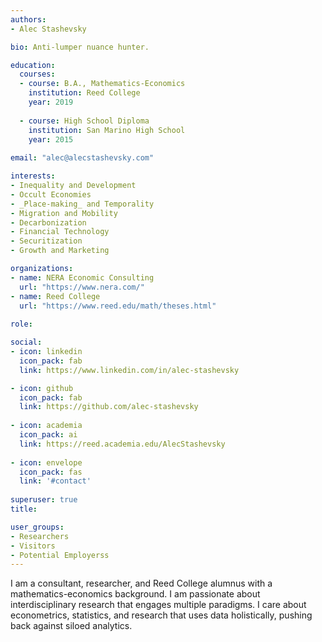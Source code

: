 ```yaml
---
authors:
- Alec Stashevsky

bio: Anti-lumper nuance hunter.

education:
  courses:
  - course: B.A., Mathematics-Economics
    institution: Reed College
    year: 2019
  
  - course: High School Diploma
    institution: San Marino High School
    year: 2015
    
email: "alec@alecstashevsky.com"

interests:
- Inequality and Development
- Occult Economies
- _Place-making_ and Temporality
- Migration and Mobility
- Decarbonization
- Financial Technology
- Securitization
- Growth and Marketing

organizations:
- name: NERA Economic Consulting
  url: "https://www.nera.com/"
- name: Reed College
  url: "https://www.reed.edu/math/theses.html"
  
role:

social:
- icon: linkedin
  icon_pack: fab
  link: https://www.linkedin.com/in/alec-stashevsky

- icon: github
  icon_pack: fab
  link: https://github.com/alec-stashevsky
  
- icon: academia
  icon_pack: ai
  link: https://reed.academia.edu/AlecStashevsky
  
- icon: envelope
  icon_pack: fas
  link: '#contact'
  
superuser: true
title:

user_groups:
- Researchers
- Visitors
- Potential Employerss
---
```


I am a consultant, researcher, and Reed College alumnus with a mathematics-economics background. I am passionate about interdisciplinary research that engages multiple paradigms. I care about econometrics, statistics, and research that uses data holistically, pushing back against siloed analytics.